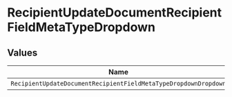 # RecipientUpdateDocumentRecipientFieldMetaTypeDropdown


## Values

| Name                                                            | Value                                                           |
| --------------------------------------------------------------- | --------------------------------------------------------------- |
| `RecipientUpdateDocumentRecipientFieldMetaTypeDropdownDropdown` | dropdown                                                        |